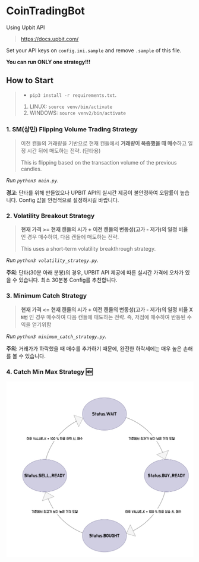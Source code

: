 # CoinTradingBot

Using Upbit API
> https://docs.upbit.com/

Set your API keys on `config.ini.sample` and remove `.sample` of this file.

**You can run ONLY one strategy!!!**

## How to Start
> - `pip3 install -r requirements.txt`.
> 1.   LINUX: `source venv/bin/activate`
>   2. WINDOWS: `source venv2/bin/activate`

### 1. SM(상민) Flipping Volume Trading Strategy
> 이전 캔들의 거래량을 기반으로 현재 캔들에서 **거래량이 폭증했을 때 매수**하고 일정 시간 뒤에 매도하는 전략. (단타용)
>
> This is flipping based on the transaction volume of the previous candles.

*Run `python3 main.py`.*

**경고**: 단타를 위해 만들었으나 UPBIT API의 실시간 제공이 불안정하여 오탐률이 높습니다. Config 값을 안정적으로 설정하시길 바랍니다.

### 2. Volatility Breakout Strategy
> **현재 가격 >= 현재 캔들의 시가 + 이전 캔들의 변동성(고가 - 저가)의 일정 비율** 인 경우 매수하여, 다음 캔들에 매도하는 전략.
>
> This uses a short-term volatility breakthrough strategy.

*Run `python3 volatility_strategy.py`.*

**주의**: 단타(30분 아래 분봉)의 경우, UPBIT API 제공에 따른 실시간 가격에 오차가 있을 수 있습니다. 최소 30분봉 Config를 추천합니다.

### 3. Minimum Catch Strategy

>   **현재 가격 <= 현재 캔들의 시가 + 이전 캔들의 변동성(고가 - 저가)의 일정 비율 X `N번`** 인 경우 매수하여 다음 캔들에 매도하는 전략. 즉, 저점에 매수하여 반등된 수익을 얻기위함

*Run `python3 minimum_catch_strategy.py`.*

**주의**: 거래가가 하락했을 때 매수를 추가하기 때문에, 완전한 하락세에는 매우 높은 손해를 볼 수 있습니다.

### 4. Catch Min Max Strategy  :new:

<img src="_img/image-20210512125714015.png" alt="image-20210512125714015" style="zoom: 50%;" />

